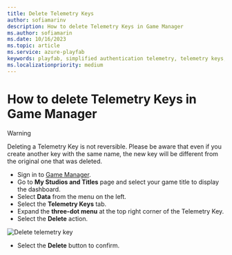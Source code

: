 ```yaml
---
title: Delete Telemetry Keys
author: sofiamarinv
description: How to delete Telemetry Keys in Game Manager
ms.author: sofiamarin
ms.date: 10/16/2023
ms.topic: article
ms.service: azure-playfab
keywords: playfab, simplified authentication telemetry, telemetry keys, how-to, how to, telemetry
ms.localizationpriority: medium
---
```


# How to delete Telemetry Keys in Game Manager

> [!WARNING]
> Deleting a Telemetry Key is not reversible. Please be aware that even if you create another key with the same name, the new key will be different from the original one that was deleted.

- Sign in to [Game Manager](https://developer.playfab.com/en-US/login).
- Go to **My Studios and Titles** page and select your game title to display the dashboard.
- Select **Data** from the menu on the left.
- Select the **Telemetry Keys** tab.
- Expand the **three-dot menu** at the top right corner of the Telemetry Key.
- Select the **Delete** action. 

![Delete telemetry key](media/delete-telemetry-key.png)

- Select the **Delete** button to confirm.